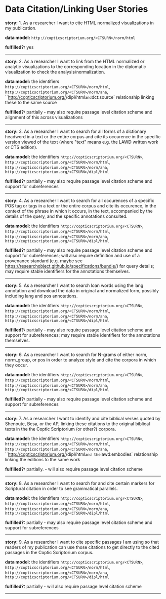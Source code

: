Data Citation/Linking User Stories
===


__story:__ 1. As a researcher I want to cite HTML normalized visualizations in my publication. 

__data model:__ `http://copticscriptorium.org/<CTSURN>/norm/html`

__fulfilled?:__ yes 

---

__story:__ 2. As a researcher I want to link from the HTML normalized or analytic visualizations to the corresponding location in the diplomatic visualization to check the analysis/normalization. 

__data model:__ the identifiers  `http://copticscriptorium.org/<CTSURN>/norm/html`, `http://copticscriptorium.org/<CTSURN>/norm/ana`, ``http://copticscriptorium.org/<CTSURN>/dipl/html` and `dct:source` relationship linking these to the same source 

__fulfilled?:__ partially - may also require passage level citation scheme and alignment of this across visualizations

---

__story:__ 3. As a researcher I want to search for all forms of a dictionary headword in a text or the entire corpus and cite its occurence in the specific version viewed of the text (where "text" means e.g. the LAWD written work or CTS edition).

__data model:__ the identifiers `http://copticscriptorium.org/<CTSURN>`,  `http://copticscriptorium.org/<CTSURN>/norm/html`, `http://copticscriptorium.org/<CTSURN>/norm/ana`, `http://copticscriptorium.org/<CTSURN>/dipl/html`

__fulfilled?:__ partially - may also require passage level citation scheme and support for subreferences

---

__story:__ 4. As a researcher I want to search for all occurences of a specific POS tag or tags in a text or the entire corpus and cite its occurence, in the context of the phrase in which it occurs, in the text, accompanied by the details of the query, and the specific annotations consulted.

__data model:__ the identifiers `http://copticscriptorium.org/<CTSURN>`,  `http://copticscriptorium.org/<CTSURN>/norm/html`, `http://copticscriptorium.org/<CTSURN>/norm/ana`, `http://copticscriptorium.org/<CTSURN>/dipl/html`

__fulfilled?:__  partially - may also require passage level citation scheme and support for subreferences; will also require definition and use of a provenance standard (e.g. maybe see https://researchobject.github.io/specifications/bundle/) for query details; may require stable identifiers for the annotations themselves.

---

__story:__ 5. As a researcher I want to search loan words using the lang annotation and download the data in original and normalized form, possibly including lang and pos annotations. 

__data model:__ the identifiers `http://copticscriptorium.org/<CTSURN>`,  `http://copticscriptorium.org/<CTSURN>/norm/html`, `http://copticscriptorium.org/<CTSURN>/norm/ana`, `http://copticscriptorium.org/<CTSURN>/dipl/html`

__fulfilled?:__ partially - may also require passage level citation scheme and support for subreferences;  may require stable identifiers for the annotations themselves.

---

__story:__ 6. As a researcher I want to search for N-grams of either norm, norm_group, or pos in order to analyze style and cite the corpora in which they occur.

__data model:__ the identifiers `http://copticscriptorium.org/<CTSURN>`,  `http://copticscriptorium.org/<CTSURN>/norm/html`, `http://copticscriptorium.org/<CTSURN>/norm/ana`, `http://copticscriptorium.org/<CTSURN>/dipl/html`

__fulfilled?:__ partially - may also require passage level citation scheme and support for subreferences 

---

__story:__ 7. As a researcher I want to identify and cite biblical verses quoted by Shenoute, Besa, or the AP, linking these citations to the original biblical texts in the the Coptic Scriptorium (or other?) corpora.

__data model:__ the identifiers `http://copticscriptorium.org/<CTSURN>`,  `http://copticscriptorium.org/<CTSURN>/norm/html`, `http://copticscriptorium.org/<CTSURN>/norm/ana`, ``http://copticscriptorium.org/<CTSURN>/dipl/html` and the `lawd:embodies` relationship linking the editions to the same work

__fulfilled?:__ partially. - will also require passage level citation scheme 

---

__story:__ 8. As a researcher I want to search for and cite certain markers for Scriptural citation in order to see grammatical parallels.

__data model:__ the identifiers `http://copticscriptorium.org/<CTSURN>`,  `http://copticscriptorium.org/<CTSURN>/norm/html`, `http://copticscriptorium.org/<CTSURN>/norm/ana`, `http://copticscriptorium.org/<CTSURN>/dipl/html` 

__fulfilled?:__ partially - may also require passage level citation scheme and support for subreferences 

---

__story:__ 9. As a researcher I want to cite specific passages I am using so that readers of my publication can use those citations to get directly to the cited passages in the Coptic Scriptorium corpus. 

__data model:__ the identifiers `http://copticscriptorium.org/<CTSURN>`,  `http://copticscriptorium.org/<CTSURN>/norm/html`, `http://copticscriptorium.org/<CTSURN>/norm/ana`, `http://copticscriptorium.org/<CTSURN>/dipl/html` 

__fulfilled?:__ partially - will also require passage level citation scheme

---

